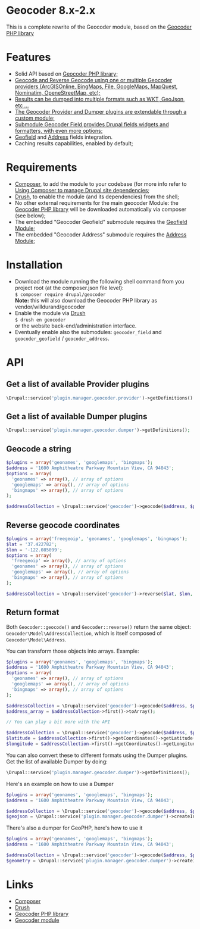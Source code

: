 # Geocoder 8.x-2.x

This is a complete rewrite of the Geocoder module, based on the
[Geocoder PHP library](http://geocoder-php.org)

# Features
* Solid API based on <a href="http://geocoder-php.org">Geocoder PHP library;
* Geocode and Reverse Geocode using one or multiple Geocoder providers (ArcGISOnline, BingMaps, File, GoogleMaps, MapQuest, Nominatim, OpeneStreetMap, etc);
* Results can be dumped into multiple formats such as WKT, GeoJson, etc ...</li>
* The Geocoder Provider and Dumper plugins are extendable through a custom module;</li>
* Submodule Geocoder Field provides Drupal fields widgets and formatters, with even more options;</li>
* [Geofield](https://www.drupal.org/project/geofield) and [Address](https://www.drupal.org/project/address) fields integration.
* Caching results capabilities, enabled by default;

# Requirements
* [Composer](https://getcomposer.org/), to add the module to your codebase (for more info refer to [Using Composer to manage Drupal site dependencies](https://www.drupal.org/node/2718229);
* [Drush](http://drush.org), to enable the module (and its dependencies) from the shell;
* No other external requirements for the main geocoder Module: the [Geocoder PHP library](http://geocoder-php.org) will be downloaded automatically via composer (see below);
* The embedded "Geocoder Geofield" submodule requires the [Geofield Module](https://www.drupal.org/project/geofield);
* The embedded "Geocoder Address" submodule requires the [Address Module](https://www.drupal.org/project/address);

# Installation
* Download the module running the following shell command from you project root (at the composer.json file level):  
  ```$ composer require drupal/geocoder```  
  **Note:** this will also download the Geocoder PHP library as vendor/willdurand/geocoder
* Enable the module via [Drush](http://drush.org)  
 ```$ drush en geocoder```  
 or the website back-end/administration interface.
* Eventually enable also the submodules: ```geocoder_field``` and ```geocoder_geofield``` / ```geocoder_address```.

# API

## Get a list of available Provider plugins

```php
\Drupal::service('plugin.manager.geocoder.provider')->getDefinitions()
```

## Get a list of available Dumper plugins

```php
\Drupal::service('plugin.manager.geocoder.dumper')->getDefinitions();
```

## Geocode a string

```php
$plugins = array('geonames', 'googlemaps', 'bingmaps');
$address = '1600 Amphitheatre Parkway Mountain View, CA 94043';
$options = array(
  'geonames' => array(), // array of options
  'googlemaps' => array(), // array of options
  'bingmaps' => array(), // array of options
);

$addressCollection = \Drupal::service('geocoder')->geocode($address, $plugins, $options);
```

## Reverse geocode coordinates

```php
$plugins = array('freegeoip', 'geonames', 'googlemaps', 'bingmaps');
$lat = '37.422782';
$lon = '-122.085099';
$options = array(
  'freegeoip' => array(), // array of options
  'geonames' => array(), // array of options
  'googlemaps' => array(), // array of options
  'bingmaps' => array(), // array of options
);

$addressCollection = \Drupal::service('geocoder')->reverse($lat, $lon, $plugins, $options);
```

## Return format

Both ```Geocoder::geocode()``` and ```Geocoder::reverse()```
return the same object: ```Geocoder\Model\AddressCollection```,
which is itself composed of ```Geocoder\Model\Address```.

You can transform those objects into arrays. Example:

```php
$plugins = array('geonames', 'googlemaps', 'bingmaps');
$address = '1600 Amphitheatre Parkway Mountain View, CA 94043';
$options = array(
  'geonames' => array(), // array of options
  'googlemaps' => array(), // array of options
  'bingmaps' => array(), // array of options
);

$addressCollection = \Drupal::service('geocoder')->geocode($address, $plugins, $options);
$address_array = $addressCollection->first()->toArray();

// You can play a bit more with the API

$addressCollection = \Drupal::service('geocoder')->geocode($address, $plugins, $options);
$latitude = $addressCollection->first()->getCoordinates()->getLatitude();
$longitude = $addressCollection->first()->getCoordinates()->getLongitude();
```

You can also convert these to different formats using the Dumper plugins.
Get the list of available Dumper by doing:

```php
\Drupal::service('plugin.manager.geocoder.dumper')->getDefinitions();
```

Here's an example on how to use a Dumper

```php
$plugins = array('geonames', 'googlemaps', 'bingmaps');
$address = '1600 Amphitheatre Parkway Mountain View, CA 94043';

$addressCollection = \Drupal::service('geocoder')->geocode($address, $plugins);
$geojson = \Drupal::service('plugin.manager.geocoder.dumper')->createInstance('geojson')->dump($addressCollection->first());
```

There's also a dumper for GeoPHP, here's how to use it

```php
$plugins = array('geonames', 'googlemaps', 'bingmaps');
$address = '1600 Amphitheatre Parkway Mountain View, CA 94043';

$addressCollection = \Drupal::service('geocoder')->geocode($address, $plugins);
$geometry = \Drupal::service('plugin.manager.geocoder.dumper')->createInstance('geometry')->dump($addressCollection->first());
```

# Links
* [Composer](https://getcomposer.org/)
* [Drush](http://drush.org)
* [Geocoder PHP library](http://geocoder-php.org/)
* [Geocoder module](https://www.drupal.org/project/geocoder)
